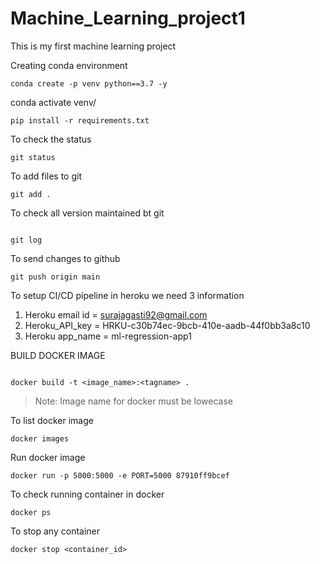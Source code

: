 # Machine_Learning_project1
This is my first machine learning project

Creating conda environment

```
conda create -p venv python==3.7 -y

```
conda activate venv/

```
pip install -r requirements.txt

```
To check the status
```
git status
```

To add files to git
```
git add .
```

To check all version maintained bt git
```

git log

```

To send changes to github 
``` 
git push origin main

```

To setup CI/CD pipeline in heroku we need 3 information
1. Heroku email id = surajagasti92@gmail.com
2. Heroku_API_key = HRKU-c30b74ec-9bcb-410e-aadb-44f0bb3a8c10
3. Heroku app_name = ml-regression-app1


BUILD DOCKER IMAGE
```

docker build -t <image_name>:<tagname> .
```
> Note: Image name for docker must be lowecase

To list docker image
```
docker images
```

Run docker image
```
docker run -p 5000:5000 -e PORT=5000 87910ff9bcef
```

To check running container in docker
```
docker ps
```

To stop any container 
```
docker stop <container_id>
```

